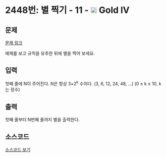 # 2448번: 별 찍기 - 11 - <img src="https://static.solved.ac/tier_small/12.svg" style="height:20px" /> Gold IV

<!-- performance -->

<!-- 문제 제출 후 깃허브에 푸시를 했을 때 제출한 코드의 성능이 입력될 공간입니다.-->

<!-- end -->

## 문제

[문제 링크](https://boj.kr/2448)


<p>예제를 보고 규칙을 유추한 뒤에 별을 찍어 보세요.</p>



## 입력


<p>첫째 줄에 N이 주어진다. N은 항상 3×2<sup>k</sup>&nbsp;수이다. (3, 6, 12, 24, 48, ...) (0 ≤ k ≤ 10, k는 정수)</p>



## 출력


<p>첫째 줄부터 N번째 줄까지 별을 출력한다.</p>



## 소스코드

[소스코드 보기](Main.java)
